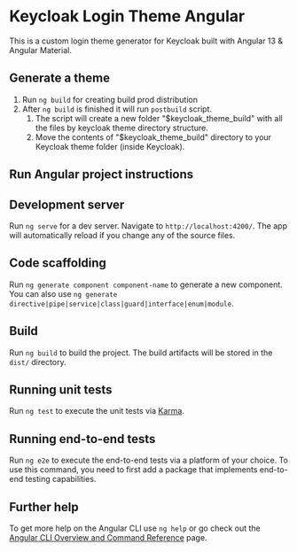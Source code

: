 # Keycloak Login Theme Angular

This is a custom login theme generator for Keycloak built with Angular 13 & Angular Material.

## Generate a theme
1. Run `ng build` for creating build prod distribution
2. After `ng build` is finished it will run `postbuild` script.
   1. The script will create a new folder "$keycloak_theme_build" with all the files by keycloak theme directory structure.
   2. Move the contents of "$keycloak_theme_build" directory to your Keycloak theme folder (inside Keycloak). 

## Run Angular project instructions

## Development server

Run `ng serve` for a dev server. Navigate to `http://localhost:4200/`. The app will automatically reload if you change any of the source files.

## Code scaffolding

Run `ng generate component component-name` to generate a new component. You can also use `ng generate directive|pipe|service|class|guard|interface|enum|module`.

## Build

Run `ng build` to build the project. The build artifacts will be stored in the `dist/` directory.

## Running unit tests

Run `ng test` to execute the unit tests via [Karma](https://karma-runner.github.io).
## Running end-to-end tests

Run `ng e2e` to execute the end-to-end tests via a platform of your choice. To use this command, you need to first add a package that implements end-to-end testing capabilities.

## Further help

To get more help on the Angular CLI use `ng help` or go check out the [Angular CLI Overview and Command Reference](https://angular.io/cli) page.
